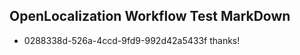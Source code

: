 ## OpenLocalization Workflow Test MarkDown
* 0288338d-526a-4ccd-9fd9-992d42a5433f thanks!

<!--HONumber=Jul16_HO3-->


